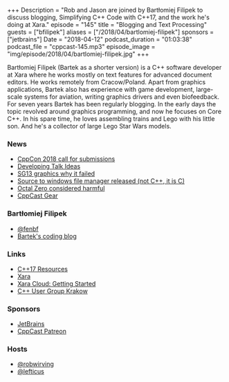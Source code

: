 +++
Description = "Rob and Jason are joined by Bartłomiej Filipek to discuss blogging, Simplifying C++ Code with C++17, and the work he's doing at Xara."
episode = "145"
title = "Blogging and Text Processing"
guests = ["bfilipek"]
aliases = ["/2018/04/bartlomiej-filipek"]
sponsors = ["jetbrains"]
Date = "2018-04-12"
podcast_duration = "01:03:38"
podcast_file = "cppcast-145.mp3"
episode_image = "img/episode/2018/04/bartlomiej-filipek.jpg"
+++

Bartłomiej Filipek (Bartek as a shorter version) is a C++ software developer at Xara where he works mostly on text features for advanced document editors. He works remotely from Cracow/Poland. 
Apart from graphics applications, Bartek also has experience with game development, large-scale systems for aviation, writing graphics drivers and even biofeedback.
For seven years Bartek has been regularly blogging. In the early days the topic revolved around graphics programming, and now he focuses on Core C++. 
In his spare time, he loves assembling trains and Lego with his little son. And he's a collector of large Lego Star Wars models.

### News ###

 - [CppCon 2018 call for submissions](https://cppcon.org/cfs2018/)
 - [Developing Talk Ideas](http://slashslash.info/2018/04/talk_ideas/)
 - [SG13 graphics why it failed](https://www.reddit.com/r/cpp/comments/89q6wr/sg13_2d_graphics_why_it_failed/)
 - [Source to windows file manager released (not C++, it is C)](https://github.com/Microsoft/winfile)
 - [Octal Zero considered harmful](https://florianjw.de/en/octal_zero_considered_harmfull.html)
 - [CppCast Gear](https://shop.spreadshirt.com/CppCast/)
 
### Bartłomiej Filipek ###

 - [@fenbf](https://twitter.com/fenbf)
 - [Bartek's coding blog](https://www.bfilipek.com/)

### Links ###

 - [C++17 Resources](https://www.bfilipek.com/p/cpp17.html)
 - [Xara](http://www.xara.com/)
 - [Xara Cloud: Getting Started](http://shared.xara.com/SjOgDeu29z/)
 - [C++ User Group Krakow](https://www.meetup.com/C-User-Group-Cracow/)

### Sponsors ###

- [JetBrains](https://www.jetbrains.com/cpp/?utm_source=cppcast&utm_medium=podcast&utm_content=cppcast-podcast&utm_campaign=cpp)
- [CppCast Patreon](https://www.patreon.com/CppCast)

### Hosts ###

- [@robwirving](https://twitter.com/robwirving)
- [@lefticus](https://twitter.com/lefticus)

